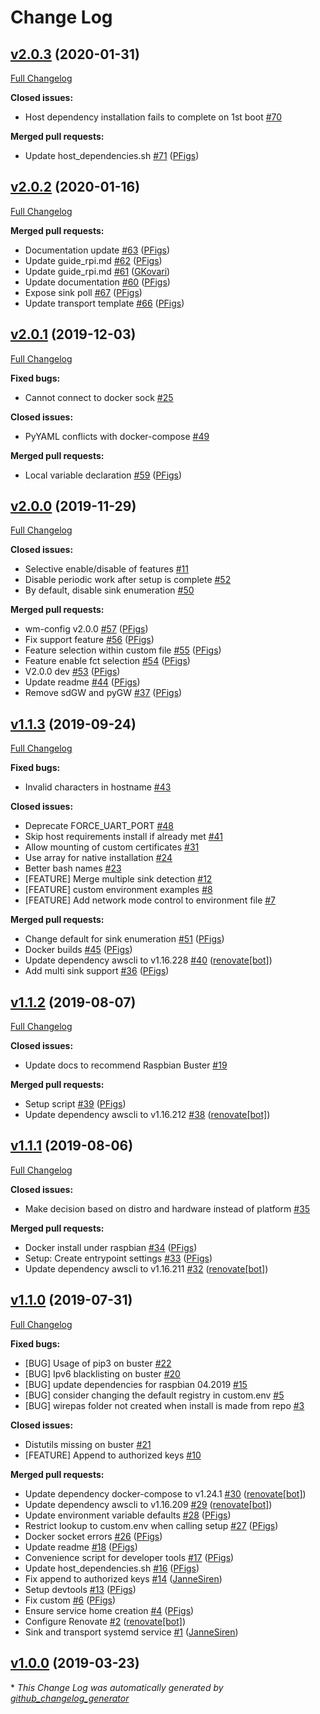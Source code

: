 # Change Log

## [v2.0.3](https://github.com/wirepas/wm-config/tree/v2.0.3) (2020-01-31)
[Full Changelog](https://github.com/wirepas/wm-config/compare/v2.0.2...v2.0.3)

**Closed issues:**

- Host dependency installation fails to complete on 1st boot [\#70](https://github.com/wirepas/wm-config/issues/70)

**Merged pull requests:**

- Update host\_dependencies.sh [\#71](https://github.com/wirepas/wm-config/pull/71) ([PFigs](https://github.com/PFigs))

## [v2.0.2](https://github.com/wirepas/wm-config/tree/v2.0.2) (2020-01-16)
[Full Changelog](https://github.com/wirepas/wm-config/compare/v2.0.1...v2.0.2)

**Merged pull requests:**

- Documentation update [\#63](https://github.com/wirepas/wm-config/pull/63) ([PFigs](https://github.com/PFigs))
- Update guide\_rpi.md [\#62](https://github.com/wirepas/wm-config/pull/62) ([PFigs](https://github.com/PFigs))
- Update guide\_rpi.md [\#61](https://github.com/wirepas/wm-config/pull/61) ([GKovari](https://github.com/GKovari))
- Update documentation [\#60](https://github.com/wirepas/wm-config/pull/60) ([PFigs](https://github.com/PFigs))
- Expose sink poll [\#67](https://github.com/wirepas/wm-config/pull/67) ([PFigs](https://github.com/PFigs))
- Update transport template [\#66](https://github.com/wirepas/wm-config/pull/66) ([PFigs](https://github.com/PFigs))

## [v2.0.1](https://github.com/wirepas/wm-config/tree/v2.0.1) (2019-12-03)
[Full Changelog](https://github.com/wirepas/wm-config/compare/v2.0.0...v2.0.1)

**Fixed bugs:**

- Cannot connect to docker sock [\#25](https://github.com/wirepas/wm-config/issues/25)

**Closed issues:**

- PyYAML conflicts with docker-compose [\#49](https://github.com/wirepas/wm-config/issues/49)

**Merged pull requests:**

- Local variable declaration [\#59](https://github.com/wirepas/wm-config/pull/59) ([PFigs](https://github.com/PFigs))

## [v2.0.0](https://github.com/wirepas/wm-config/tree/v2.0.0) (2019-11-29)
[Full Changelog](https://github.com/wirepas/wm-config/compare/v1.1.3...v2.0.0)

**Closed issues:**

- Selective enable/disable of features [\#11](https://github.com/wirepas/wm-config/issues/11)
- Disable periodic work after setup is complete [\#52](https://github.com/wirepas/wm-config/issues/52)
- By default, disable sink enumeration  [\#50](https://github.com/wirepas/wm-config/issues/50)

**Merged pull requests:**

- wm-config v2.0.0 [\#57](https://github.com/wirepas/wm-config/pull/57) ([PFigs](https://github.com/PFigs))
- Fix support feature [\#56](https://github.com/wirepas/wm-config/pull/56) ([PFigs](https://github.com/PFigs))
- Feature selection within custom file [\#55](https://github.com/wirepas/wm-config/pull/55) ([PFigs](https://github.com/PFigs))
- Feature enable fct selection [\#54](https://github.com/wirepas/wm-config/pull/54) ([PFigs](https://github.com/PFigs))
- V2.0.0 dev [\#53](https://github.com/wirepas/wm-config/pull/53) ([PFigs](https://github.com/PFigs))
- Update readme [\#44](https://github.com/wirepas/wm-config/pull/44) ([PFigs](https://github.com/PFigs))
- Remove sdGW and pyGW [\#37](https://github.com/wirepas/wm-config/pull/37) ([PFigs](https://github.com/PFigs))

## [v1.1.3](https://github.com/wirepas/wm-config/tree/v1.1.3) (2019-09-24)
[Full Changelog](https://github.com/wirepas/wm-config/compare/v1.1.2...v1.1.3)

**Fixed bugs:**

- Invalid characters in hostname [\#43](https://github.com/wirepas/wm-config/issues/43)

**Closed issues:**

- Deprecate FORCE\_UART\_PORT [\#48](https://github.com/wirepas/wm-config/issues/48)
- Skip host requirements install if already met [\#41](https://github.com/wirepas/wm-config/issues/41)
- Allow mounting of custom certificates [\#31](https://github.com/wirepas/wm-config/issues/31)
- Use array for native installation [\#24](https://github.com/wirepas/wm-config/issues/24)
- Better bash names [\#23](https://github.com/wirepas/wm-config/issues/23)
- \[FEATURE\] Merge multiple sink detection [\#12](https://github.com/wirepas/wm-config/issues/12)
- \[FEATURE\] custom environment examples [\#8](https://github.com/wirepas/wm-config/issues/8)
- \[FEATURE\] Add network mode control to environment file [\#7](https://github.com/wirepas/wm-config/issues/7)

**Merged pull requests:**

- Change default for sink enumeration [\#51](https://github.com/wirepas/wm-config/pull/51) ([PFigs](https://github.com/PFigs))
- Docker builds [\#45](https://github.com/wirepas/wm-config/pull/45) ([PFigs](https://github.com/PFigs))
- Update dependency awscli to v1.16.228 [\#40](https://github.com/wirepas/wm-config/pull/40) ([renovate[bot]](https://github.com/apps/renovate))
- Add multi sink support [\#36](https://github.com/wirepas/wm-config/pull/36) ([PFigs](https://github.com/PFigs))

## [v1.1.2](https://github.com/wirepas/wm-config/tree/v1.1.2) (2019-08-07)
[Full Changelog](https://github.com/wirepas/wm-config/compare/v1.1.1...v1.1.2)

**Closed issues:**

- Update docs to recommend Raspbian Buster  [\#19](https://github.com/wirepas/wm-config/issues/19)

**Merged pull requests:**

- Setup script [\#39](https://github.com/wirepas/wm-config/pull/39) ([PFigs](https://github.com/PFigs))
- Update dependency awscli to v1.16.212 [\#38](https://github.com/wirepas/wm-config/pull/38) ([renovate[bot]](https://github.com/apps/renovate))

## [v1.1.1](https://github.com/wirepas/wm-config/tree/v1.1.1) (2019-08-06)
[Full Changelog](https://github.com/wirepas/wm-config/compare/v1.1.0...v1.1.1)

**Closed issues:**

- Make decision based on distro and hardware instead of platform [\#35](https://github.com/wirepas/wm-config/issues/35)

**Merged pull requests:**

- Docker install under raspbian [\#34](https://github.com/wirepas/wm-config/pull/34) ([PFigs](https://github.com/PFigs))
- Setup: Create entrypoint settings [\#33](https://github.com/wirepas/wm-config/pull/33) ([PFigs](https://github.com/PFigs))
- Update dependency awscli to v1.16.211 [\#32](https://github.com/wirepas/wm-config/pull/32) ([renovate[bot]](https://github.com/apps/renovate))

## [v1.1.0](https://github.com/wirepas/wm-config/tree/v1.1.0) (2019-07-31)
[Full Changelog](https://github.com/wirepas/wm-config/compare/v1.0.0...v1.1.0)

**Fixed bugs:**

- \[BUG\] Usage of pip3 on buster [\#22](https://github.com/wirepas/wm-config/issues/22)
- \[BUG\] Ipv6 blacklisting on buster [\#20](https://github.com/wirepas/wm-config/issues/20)
- \[BUG\] update dependencies for raspbian 04.2019 [\#15](https://github.com/wirepas/wm-config/issues/15)
- \[BUG\] consider changing the default registry in custom.env [\#5](https://github.com/wirepas/wm-config/issues/5)
- \[BUG\] wirepas folder not created when install is made from repo [\#3](https://github.com/wirepas/wm-config/issues/3)

**Closed issues:**

- Distutils missing on buster [\#21](https://github.com/wirepas/wm-config/issues/21)
- \[FEATURE\] Append to authorized keys [\#10](https://github.com/wirepas/wm-config/issues/10)

**Merged pull requests:**

- Update dependency docker-compose to v1.24.1 [\#30](https://github.com/wirepas/wm-config/pull/30) ([renovate[bot]](https://github.com/apps/renovate))
- Update dependency awscli to v1.16.209 [\#29](https://github.com/wirepas/wm-config/pull/29) ([renovate[bot]](https://github.com/apps/renovate))
- Update environment variable defaults [\#28](https://github.com/wirepas/wm-config/pull/28) ([PFigs](https://github.com/PFigs))
- Restrict lookup to custom.env when calling setup [\#27](https://github.com/wirepas/wm-config/pull/27) ([PFigs](https://github.com/PFigs))
- Docker socket errors [\#26](https://github.com/wirepas/wm-config/pull/26) ([PFigs](https://github.com/PFigs))
- Update readme [\#18](https://github.com/wirepas/wm-config/pull/18) ([PFigs](https://github.com/PFigs))
- Convenience script for developer tools [\#17](https://github.com/wirepas/wm-config/pull/17) ([PFigs](https://github.com/PFigs))
- Update host\_dependencies.sh [\#16](https://github.com/wirepas/wm-config/pull/16) ([PFigs](https://github.com/PFigs))
- Fix append to authorized keys [\#14](https://github.com/wirepas/wm-config/pull/14) ([JanneSiren](https://github.com/JanneSiren))
- Setup devtools [\#13](https://github.com/wirepas/wm-config/pull/13) ([PFigs](https://github.com/PFigs))
- Fix custom [\#6](https://github.com/wirepas/wm-config/pull/6) ([PFigs](https://github.com/PFigs))
- Ensure service home creation [\#4](https://github.com/wirepas/wm-config/pull/4) ([PFigs](https://github.com/PFigs))
- Configure Renovate [\#2](https://github.com/wirepas/wm-config/pull/2) ([renovate[bot]](https://github.com/apps/renovate))
- Sink and transport systemd service [\#1](https://github.com/wirepas/wm-config/pull/1) ([JanneSiren](https://github.com/JanneSiren))

## [v1.0.0](https://github.com/wirepas/wm-config/tree/v1.0.0) (2019-03-23)


\* *This Change Log was automatically generated by [github_changelog_generator](https://github.com/skywinder/Github-Changelog-Generator)*